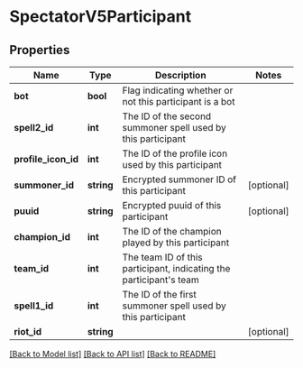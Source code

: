 # SpectatorV5Participant

## Properties
Name | Type | Description | Notes
------------ | ------------- | ------------- | -------------
**bot** | **bool** | Flag indicating whether or not this participant is a bot | 
**spell2_id** | **int** | The ID of the second summoner spell used by this participant | 
**profile_icon_id** | **int** | The ID of the profile icon used by this participant | 
**summoner_id** | **string** | Encrypted summoner ID of this participant | [optional] 
**puuid** | **string** | Encrypted puuid of this participant | [optional] 
**champion_id** | **int** | The ID of the champion played by this participant | 
**team_id** | **int** | The team ID of this participant, indicating the participant&#39;s team | 
**spell1_id** | **int** | The ID of the first summoner spell used by this participant | 
**riot_id** | **string** |  | [optional] 

[[Back to Model list]](../README.md#documentation-for-models) [[Back to API list]](../README.md#documentation-for-api-endpoints) [[Back to README]](../README.md)


